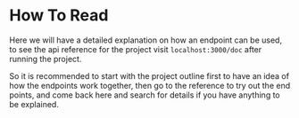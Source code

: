 # How To Read

Here we will have a detailed explanation on how an endpoint can be used, to see the api reference for the project visit `localhost:3000/doc` after running the project.

So it is recommended to start with the project outline first to have an idea of how the endpoints work together, then go to the reference to try out the end points, and come back here and search for details if you have anything to be explained.
